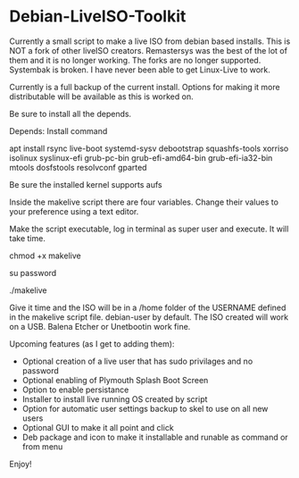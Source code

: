 # Debian-LiveISO-Toolkit
Currently a small script to make a live ISO from debian based installs. This is NOT a fork of other liveISO creators. Remastersys was the best of the lot of them and it is no longer working. The forks are no longer supported. Systembak is broken. I have never been able to get Linux-Live to work.

Currently is a full backup of the current install. Options for making it more distributable will be available as this is worked on.

Be sure to install all the depends. 

Depends: Install command

apt install rsync live-boot systemd-sysv debootstrap squashfs-tools xorriso isolinux syslinux-efi grub-pc-bin grub-efi-amd64-bin grub-efi-ia32-bin mtools dosfstools resolvconf gparted

Be sure the installed kernel supports aufs

Inside the makelive script there are four variables. Change their values to your preference using a text editor.

Make the script executable, log in terminal as super user and execute. It will take time.

chmod +x makelive

su password

./makelive

Give it time and the ISO will be in a /home folder of the USERNAME defined in the makelive script file. debian-user by default.
The ISO created will work on a USB. Balena Etcher or Unetbootin work fine.

Upcoming features (as I get to adding them):
- Optional creation of a live user that has sudo privilages and no password
- Optional enabling of Plymouth Splash Boot Screen
- Option to enable persistance
- Installer to install live running OS created by script
- Option for automatic user settings backup to skel to use on all new users
- Optional GUI to make it all point and click
- Deb package and icon to make it installable and runable as command or from menu


Enjoy!
